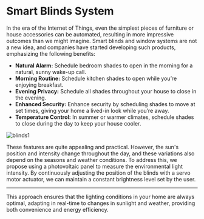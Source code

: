 # Smart Blinds System

In the era of the Internet of Things, even the simplest pieces of furniture or house accessories can be automated, resulting in more impressive outcomes than we might imagine. Smart blinds and window systems are not a new idea, and companies have started developing such products, emphasizing the following benefits:

- **Natural Alarm:** Schedule bedroom shades to open in the morning for a natural, sunny wake-up call.
- **Morning Routine:** Schedule kitchen shades to open while you’re enjoying breakfast.
- **Evening Privacy:** Schedule all shades throughout your house to close in the evening.
- **Enhanced Security:** Enhance security by scheduling shades to move at set times, giving your home a lived-in look while you’re away.
- **Temperature Control:** In summer or warmer climates, schedule shades to close during the day to keep your house cooler.

![blinds1](https://github.com/Andarw/SmartBlinds/assets/53409075/4d3406ec-030a-4d72-854e-7ac097f6daeb)


These features are quite appealing and practical. However, the sun's position and intensity change throughout the day, and these variations also depend on the seasons and weather conditions. To address this, we propose using a photovoltaic panel to measure the environmental light intensity. By continuously adjusting the position of the blinds with a servo motor actuator, we can maintain a constant brightness level set by the user.

---

This approach ensures that the lighting conditions in your home are always optimal, adapting in real-time to changes in sunlight and weather, providing both convenience and energy efficiency.
